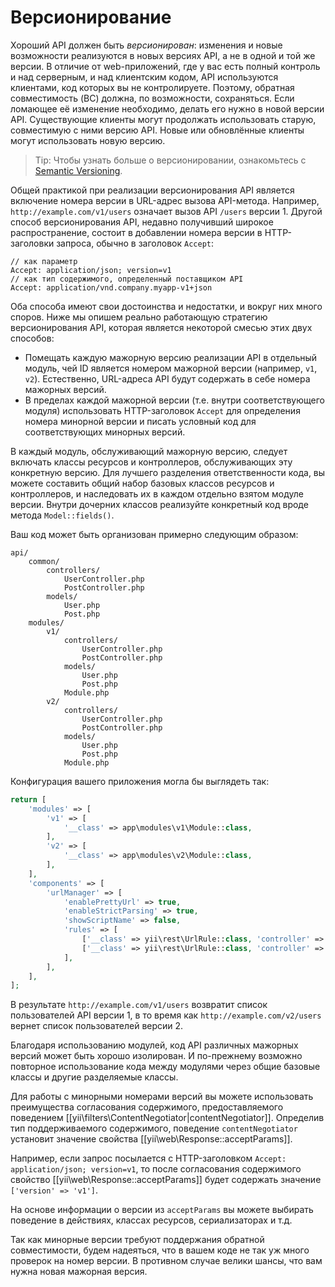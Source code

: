 Версионирование
===============

Хороший API должен быть *версионирован*: изменения и новые возможности реализуются в новых версиях API, а не в одной и
той же версии. В отличие от web-приложений, где у вас есть полный контроль и над серверным, и над клиентским кодом,
API используются клиентами, код которых вы не контролируете. Поэтому, обратная совместимость (BC) должна, по возможности,
сохраняться. Если ломающее её изменение необходимо, делать его нужно в новой версии API. Существующие клиенты могут
продолжать использовать старую, совместимую с ними версию API. Новые или обновлённые клиенты могут использовать новую
версию. 

> Tip: Чтобы узнать больше о версионировании, ознакомьтесь с [Semantic Versioning](http://semver.org/).

Общей практикой при реализации версионирования API является включение номера версии в URL-адрес вызова API-метода.
Например, `http://example.com/v1/users` означает вызов API `/users` версии 1. Другой способ версионирования API,
недавно получивший широкое распространение, состоит в добавлении номера версии в HTTP-заголовки запроса, 
обычно в заголовок `Accept`:

```
// как параметр
Accept: application/json; version=v1
// как тип содержимого, определенный поставщиком API
Accept: application/vnd.company.myapp-v1+json
```

Оба способа имеют свои достоинства и недостатки, и вокруг них много споров. Ниже мы опишем реально работающую стратегию
версионирования API, которая является некоторой смесью этих двух способов:

* Помещать каждую мажорную версию реализации API в отдельный модуль, чей ID является номером мажорной версии (например, `v1`, `v2`).
  Естественно, URL-адреса API будут содержать в себе номера мажорных версий.
* В пределах каждой мажорной версии (т.е. внутри соответствующего модуля) использовать HTTP-заголовок `Accept`
  для определения номера минорной версии и писать условный код для соответствующих минорных версий.

В каждый модуль, обслуживающий мажорную версию, следует включать классы ресурсов и контроллеров,
обслуживающих эту конкретную версию. Для лучшего разделения ответственности кода, вы можете составить общий набор 
базовых классов ресурсов и контроллеров, и наследовать их в каждом отдельно взятом модуле версии. Внутри дочерних классов
реализуйте конкретный код вроде метода `Model::fields()`.

Ваш код может быть организован примерно следующим образом:

```
api/
    common/
        controllers/
            UserController.php
            PostController.php
        models/
            User.php
            Post.php
    modules/
        v1/
            controllers/
                UserController.php
                PostController.php
            models/
                User.php
                Post.php
            Module.php
        v2/
            controllers/
                UserController.php
                PostController.php
            models/
                User.php
                Post.php
            Module.php
```

Конфигурация вашего приложения могла бы выглядеть так:

```php
return [
    'modules' => [
        'v1' => [
            '__class' => app\modules\v1\Module::class,
        ],
        'v2' => [
            '__class' => app\modules\v2\Module::class,
        ],
    ],
    'components' => [
        'urlManager' => [
            'enablePrettyUrl' => true,
            'enableStrictParsing' => true,
            'showScriptName' => false,
            'rules' => [
                ['__class' => yii\rest\UrlRule::class, 'controller' => ['v1/user', 'v1/post']],
                ['__class' => yii\rest\UrlRule::class, 'controller' => ['v2/user', 'v2/post']],
            ],
        ],
    ],
];
```

В результате `http://example.com/v1/users` возвратит список пользователей API версии 1, в то время как
`http://example.com/v2/users` вернет список пользователей версии 2.

Благодаря использованию модулей, код API различных мажорных версий может быть хорошо изолирован. И по-прежнему возможно
повторное использование кода между модулями через общие базовые классы и другие разделяемые классы.

Для работы с минорными номерами версий вы можете использовать преимущества согласования содержимого,
предоставляемого поведением [[yii\filters\ContentNegotiator|contentNegotiator]].
Определив тип поддерживаемого содержимого, поведение `contentNegotiator` установит значение 
свойства [[yii\web\Response::acceptParams]].

Например, если запрос посылается с HTTP-заголовком `Accept: application/json; version=v1`, то после согласования содержимого
свойство [[yii\web\Response::acceptParams]] будет содержать значение `['version' => 'v1']`.

На основе информации о версии из `acceptParams` вы можете выбирать поведение в действиях, классах ресурсов,
сериализаторах и т.д.

Так как минорные версии требуют поддержания обратной совместимости, будем надеяться, что в вашем коде не так уж много
проверок на номер версии. В противном случае велики шансы, что вам нужна новая мажорная версия.
